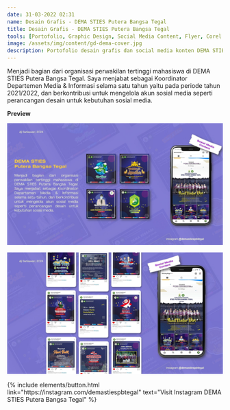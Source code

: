 ```yaml
---
date: 31-03-2022 02:31
name: Desain Grafis - DEMA STIES Putera Bangsa Tegal
title: Desain Grafis - DEMA STIES Putera Bangsa Tegal
tools: [Portofolio, Graphic Design, Social Media Content, Flyer, Corel Draw]
image: /assets/img/content/gd-dema-cover.jpg
description: Portofolio desain grafis dan social media konten DEMA STIES Putera Bangsa Tegal
---
```




Menjadi bagian dari organisasi perwakilan tertinggi mahasiswa di DEMA STIES Putera Bangsa Tegal. Saya menjabat sebagai Koordinator Departemen Media & Informasi selama satu tahun yaitu pada periode tahun 2021/2022, dan berkontribusi untuk mengelola akun sosial media seperti perancangan desain untuk kebutuhan sosial media.



**Preview**



![Portofolio Desain Grafis](/assets/img/content/gd-dema-1.jpg "Portofolio Desain Grafis")

![Portofolio Desain Grafis](/assets/img/content/gd-dema-2.jpg "Portofolio Desain Grafis")



<p class="text-center">
{% include elements/button.html link="https://instagram.com/demastiespbtegal" text="Visit Instagram DEMA STIES Putera Bangsa Tegal" %}
</p>

